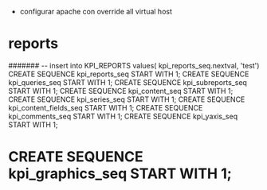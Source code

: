 * configurar apache con override all virtual host

# reports
#######
-- insert into KPI_REPORTS values( kpi_reports_seq.nextval, 'test')
CREATE SEQUENCE kpi_reports_seq START WITH 1;
CREATE SEQUENCE kpi_queries_seq START WITH 1;
CREATE SEQUENCE kpi_subreports_seq START WITH 1;
CREATE SEQUENCE kpi_content_seq START WITH 1;
CREATE SEQUENCE kpi_series_seq START WITH 1;
CREATE SEQUENCE kpi_content_fields_seq START WITH 1;
CREATE SEQUENCE kpi_comments_seq START WITH 1;
CREATE SEQUENCE kpi_yaxis_seq START WITH 1;

# CREATE SEQUENCE kpi_graphics_seq START WITH 1;
#####

